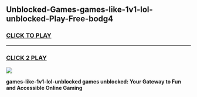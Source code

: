 
## Unblocked-Games-games-like-1v1-lol-unblocked-Play-Free-bodg4
<h3>
<a href="https://premium76.site?title=games-like-1v1-lol-unblocked&ref=17A">CLICK TO PLAY</a></h3>
<hr>

<h3>
<a href="https://premium76.site?title=games-like-1v1-lol-unblocked&ref=17A">CLICK 2 PLAY</a>
  
</h3>

<a href="https://premium76.site?title=games-like-1v1-lol-unblocked&ref=17A"><img src="https://clearcache.store/games.png"></a>


**games-like-1v1-lol-unblocked games unblocked: Your Gateway to Fun and Accessible Online Gaming**
